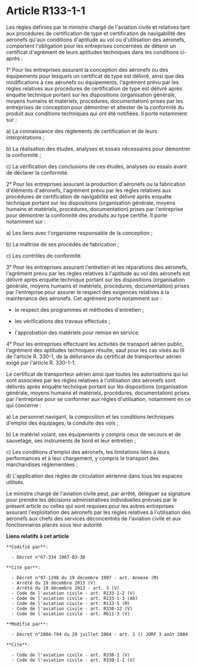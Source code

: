 # Article R133-1-1

Les règles définies par le ministre chargé de l'aviation civile et relatives tant aux procédures de certification de type et
certification de navigabilité des aéronefs qu'aux conditions d'aptitude au vol ou d'utilisation des aéronefs, comportent
l'obligation pour les entreprises concernées de détenir un certificat d'agrément de leurs aptitudes techniques dans les
conditions ci-après : 

1° Pour les entreprises assurant la conception des aéronefs ou des équipements pour lesquels un certificat de type est
délivré, ainsi que des modifications à ces aéronefs ou équipements, l'agrément prévu par les règles relatives aux procédures
de certification de type est délivré après enquête technique portant sur les dispositions (organisation générale, moyens
humains et matériels, procédures, documentation) prises par les entreprises de conception pour démontrer et attester de la
conformité du produit aux conditions techniques qui ont été notifiées. Il porte notamment sur : 

a) La connaissance des règlements de certification et de leurs interprétations ; 

b) La réalisation des études, analyses et essais nécessaires pour démontrer la conformité ; 

c) La vérification des conclusions de ces études, analyses ou essais avant de déclarer la conformité. 

2° Pour les entreprises assurant la production d'aéronefs ou la fabrication d'éléments d'aéronefs, l'agrément prévu par les
règles relatives aux procédures de certification de navigabilité est délivré après enquête technique portant sur les
dispositions (organisation générale, moyens humains et matériels, procédures, documentation) prises par l'entreprise pour
démontrer la conformité des produits au type certifié. Il porte notamment sur : 

a) Les liens avec l'organisme responsable de la conception ; 

b) La maîtrise de ses procédés de fabrication ; 

c) Les contrôles de conformité. 

3° Pour les entreprises assurant l'entretien et les réparations des aéronefs, l'agrément prévu par les règles relatives à
l'aptitude au vol des aéronefs est délivré après enquête technique portant sur les dispositions (organisation générale,
moyens humains et matériels, procédures, documentation) prises par l'entreprise pour assurer le respect des exigences
relatives à la maintenance des aéronefs. Cet agrément porte notamment sur :

- le respect des programmes et méthodes d'entretien ;

- les vérifications des travaux effectués ;

- l'approbation des matériels pour remise en service. 

4° Pour les entreprises effectuant les activités de transport aérien public, l'agrément des aptitudes techniques résulte,
sauf pour les cas visés au III de l'article R. 330-1, de la délivrance du certificat de transporteur aérien exigé par
l'article R. 330-1-1. 

Le certificat de transporteur aérien ainsi que toutes les autorisations qui lui sont associées par les règles relatives à
l'utilisation des aéronefs sont délivrés après enquête technique portant sur les dispositions (organisation générale, moyens
humains et matériels, procédures, documentation) prises par l'entreprise pour se conformer aux règles d'utilisation,
notamment en ce qui concerne : 

a) Le personnel navigant, la composition et les conditions techniques d'emploi des équipages, la conduite des vols ; 

b) Le matériel volant, ses équipements y compris ceux de secours et de sauvetage, ses instruments de bord et leur
entretien ; 

c) Les conditions d'emploi des aéronefs, les limitations liées à leurs performances et à leur chargement, y compris le
transport des marchandises réglementées ; 

d) L'application des règles de circulation aérienne dans tous les espaces utilisés. 

Le ministre chargé de l'aviation civile peut, par arrêté, déléguer sa signature pour prendre les décisions administratives
individuelles prévues par le présent article ou celles qui sont requises pour les autres entreprises assurant l'exploitation
des aéronefs par les règles relatives à l'utilisation des aéronefs aux chefs des services déconcentrés de l'aviation civile
et aux fonctionnaires placés sous leur autorité.

**Liens relatifs à cet article**

	**Codifié par**:

	  - Décret n°67-334 1967-03-30

	**Cité par**:

	  - Décret n°97-1198 du 19 décembre 1997 - art. Annexe (M)
	  - Arrêté du 19 décembre 2013 (V)
	  - Arrêté du 19 décembre 2013 - art. 3 (V)
	  - Code de l'aviation civile - art. R133-1-2 (V)
	  - Code de l'aviation civile - art. R133-1-3 (Ab)
	  - Code de l'aviation civile - art. R133-5 (M)
	  - Code de l'aviation civile - art. R330-12 (V)
	  - Code de l'aviation civile - art. R611-3 (V)

	**Modifié par**:

	  - Décret n°2004-794 du 29 juillet 2004 - art. 1 () JORF 3 août 2004

	**Cite**:

	  - Code de l'aviation civile - art. R330-1 (V)
	  - Code de l'aviation civile - art. R330-1-1 (V)
